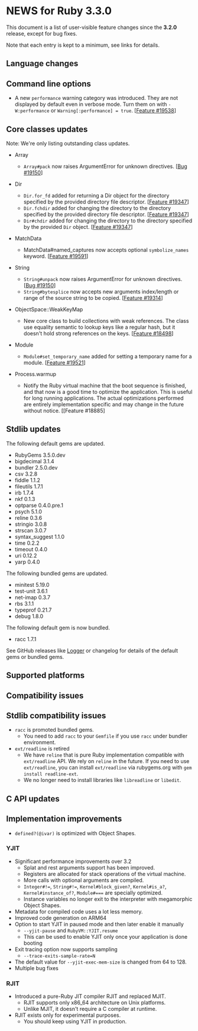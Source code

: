 # NEWS for Ruby 3.3.0

This document is a list of user-visible feature changes
since the **3.2.0** release, except for bug fixes.

Note that each entry is kept to a minimum, see links for details.

## Language changes

## Command line options

* A new `performance` warning category was introduced.
  They are not displayed by default even in verbose mode.
  Turn them on with `-W:performance` or `Warning[:performance] = true`. [[Feature #19538]]

## Core classes updates

Note: We're only listing outstanding class updates.

* Array

    * `Array#pack` now raises ArgumentError for unknown directives. [[Bug #19150]]

* Dir

    * `Dir.for_fd` added for returning a Dir object for the directory specified
      by the provided directory file descriptor. [[Feature #19347]]
    * `Dir.fchdir` added for changing the directory to the directory specified
      by the provided directory file descriptor. [[Feature #19347]]
    * `Dir#chdir` added for changing the directory to the directory specified
      by the provided `Dir` object. [[Feature #19347]]

* MatchData

    * MatchData#named_captures now accepts optional `symbolize_names` keyword. [[Feature #19591]]

* String

    * `String#unpack` now raises ArgumentError for unknown directives. [[Bug #19150]]
    * `String#bytesplice` now accepts new arguments index/length or range of the source string to be copied.  [[Feature #19314]]

* ObjectSpace::WeakKeyMap

    * New core class to build collections with weak references.
      The class use equality semantic to lookup keys like a regular hash,
      but it doesn't hold strong references on the keys. [[Feature #18498]]

* Module

    * `Module#set_temporary_name` added for setting a temporary name for a module. [[Feature #19521]]

* Process.warmup

    * Notify the Ruby virtual machine that the boot sequence is finished,
      and that now is a good time to optimize the application. This is useful
      for long running applications. The actual optimizations performed are entirely
      implementation specific and may change in the future without notice. [[Feature #18885]

## Stdlib updates

The following default gems are updated.

* RubyGems 3.5.0.dev
* bigdecimal 3.1.4
* bundler 2.5.0.dev
* csv 3.2.8
* fiddle 1.1.2
* fileutils 1.7.1
* irb 1.7.4
* nkf 0.1.3
* optparse 0.4.0.pre.1
* psych 5.1.0
* reline 0.3.6
* stringio 3.0.8
* strscan 3.0.7
* syntax_suggest 1.1.0
* time 0.2.2
* timeout 0.4.0
* uri 0.12.2
* yarp 0.4.0

The following bundled gems are updated.

* minitest 5.19.0
* test-unit 3.6.1
* net-imap 0.3.7
* rbs 3.1.1
* typeprof 0.21.7
* debug 1.8.0

The following default gem is now bundled.

* racc 1.7.1

See GitHub releases like [Logger](https://github.com/ruby/logger/releases) or
changelog for details of the default gems or bundled gems.

## Supported platforms

## Compatibility issues

## Stdlib compatibility issues

* `racc` is promoted bundled gems.
  * You need to add `racc` to your `Gemfile` if you use `racc` under bundler environment.
* `ext/readline` is retired
  * We have `reline` that is pure Ruby implementation compatible with `ext/readline` API. We rely on `reline` in the future. If you need to use `ext/readline`, you can install `ext/readline` via rubygems.org with `gem install readline-ext`.
  * We no longer need to install libraries like `libreadline` or `libedit`.

## C API updates

## Implementation improvements

* `defined?(@ivar)` is optimized with Object Shapes.

### YJIT

* Significant performance improvements over 3.2
  * Splat and rest arguments support has been improved.
  * Registers are allocated for stack operations of the virtual machine.
  * More calls with optional arguments are compiled.
  * `Integer#!=`, `String#!=`, `Kernel#block_given?`, `Kernel#is_a?`,
    `Kernel#instance_of?`, `Module#===` are specially optimized.
  * Instance variables no longer exit to the interpreter
    with megamorphic Object Shapes.
* Metadata for compiled code uses a lot less memory.
* Improved code generation on ARM64
* Option to start YJIT in paused mode and then later enable it manually
  * `--yjit-pause` and `RubyVM::YJIT.resume`
  * This can be used to enable YJIT only once your application is done booting
* Exit tracing option now supports sampling
  * `--trace-exits-sample-rate=N`
* The default value for `--yjit-exec-mem-size` is changed from 64 to 128.
* Multiple bug fixes

### RJIT

* Introduced a pure-Ruby JIT compiler RJIT and replaced MJIT.
  * RJIT supports only x86\_64 architecture on Unix platforms.
  * Unlike MJIT, it doesn't require a C compiler at runtime.
* RJIT exists only for experimental purposes.
  * You should keep using YJIT in production.

[Feature #18498]: https://bugs.ruby-lang.org/issues/18498
[Bug #19150]:     https://bugs.ruby-lang.org/issues/19150
[Feature #19314]: https://bugs.ruby-lang.org/issues/19314
[Feature #19347]: https://bugs.ruby-lang.org/issues/19347
[Feature #19521]: https://bugs.ruby-lang.org/issues/19521
[Feature #19538]: https://bugs.ruby-lang.org/issues/19538
[Feature #19591]: https://bugs.ruby-lang.org/issues/19591
